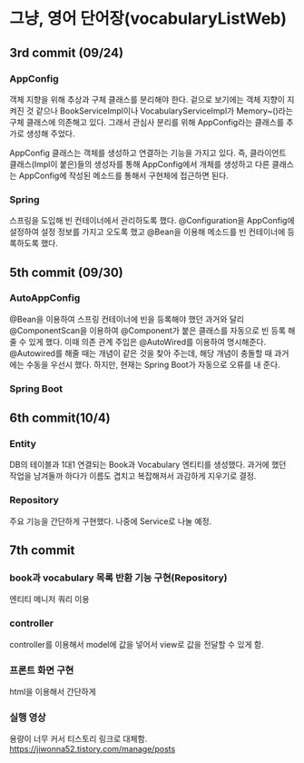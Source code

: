 # 그냥, 영어 단어장(vocabularyListWeb)
## 3rd commit (09/24)
### AppConfig
객체 지향을 위해 추상과 구체 클래스를 분리해야 한다. 겉으로 보기에는 객체 지향이 지켜진 것 같으나 BookServiceImpl이나 VocabularyServiceImpl가 Memory~()라는 구체 클래스에 의존해고 있다. 그래서 관심사 분리를 위해 AppConfig라는 클래스를 추가로 생성해 주었다.

AppConfig 클래스는 객체를 생성하고 연결하는 기능을 가지고 있다. 즉, 클라이언트 클래스(Impl이 붙은)들의 생성자를 통해 AppConfig에서 개체를 생성하고 다른 클래스는 AppConfig에 작성된 메소드를 통해서 구현체에 접근하면 된다.

### Spring
스프링을 도입해 빈 컨테이너에서 관리하도록 했다. @Configuration을 AppConfig에 설정하여 설정 정보를 가지고 오도록 했고 @Bean을 이용해 메소드를 빈 컨테이너에 등록하도록 했다.
## 5th commit (09/30)
### AutoAppConfig
@Bean을 이용하여 스프링 컨테이너에 빈을 등록해야 했던 과거와 달리 @ComponentScan을 이용하여 @Component가 붙은 클래스를 자동으로 빈 등록 해줄 수 있게 했다. 이때 의존 관계 주입은 @AutoWired를 이용하여 명시해준다. @Autowired를 해줄 때는 개념이 같은 것을 찾아 주는데, 해당 개념이 충돌할 때 과거에는 수동을 우선시 했다. 하지만, 현재는 Spring Boot가 자동으로 오류를 내 준다. 

### Spring Boot
## 6th commit(10/4)
### Entity
DB의 테이블과 1대1 연결되는 Book과 Vocabulary 엔티티를 생성했다. 과거에 했던 작업을 남겨둘까 하다가 이름도 겹치고 복잡해져서 과감하게 지우기로 결정.
### Repository
주요 기능을 간단하게 구현했다. 나중에 Service로 나눌 예정.

## 7th commit
### book과 vocabulary 목록 반환 기능 구현(Repository)
엔티티 메니저 쿼리 이용
### controller
controller를 이용해서 model에 값을 넣어서 view로 값을 전달할 수 있게 함.
### 프론트 화면 구현
html을 이용해서 간단하게
### 실행 영상
용량이 너무 커서 티스토리 링크로 대체함.
https://jiwonna52.tistory.com/manage/posts

